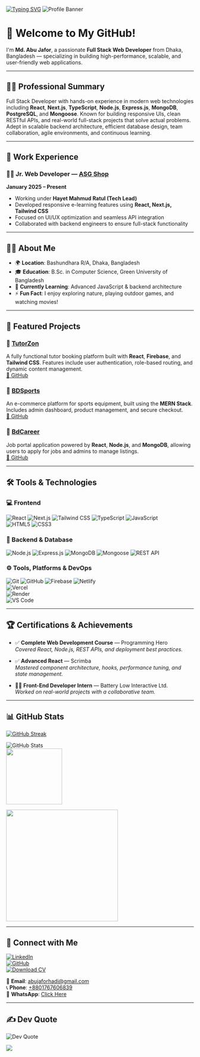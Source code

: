 [![Typing SVG](https://readme-typing-svg.herokuapp.com?font=Fira+Code&pause=1000&center=true&width=435&lines=Hi%2C+I%E2%80%99m+Md.+Abu+Jafor)](https://git.io/typing-svg)
![Profile Banner](https://github.com/user-attachments/assets/a8f3df3f-3d58-4a0c-ba8d-3a694ac1206e)

# 👋 Welcome to My GitHub!

I'm **Md. Abu Jafor**, a passionate **Full Stack Web Developer** from Dhaka, Bangladesh — specializing in building high-performance, scalable, and user-friendly web applications.

---

## 👨‍💼 Professional Summary

Full Stack Developer with hands-on experience in modern web technologies including **React**, **Next.js**, **TypeScript**, **Node.js**, **Express.js**, **MongoDB**, **PostgreSQL**, and **Mongoose**. Known for building responsive UIs, clean RESTful APIs, and real-world full-stack projects that solve actual problems. Adept in scalable backend architecture, efficient database design, team collaboration, agile environments, and continuous learning.


---

## 💼 Work Experience

### 🧑‍💻 Jr. Web Developer — [**ASG Shop**](https://www.asgshop.ai/)  
**January 2025 – Present**  
- Working under **Hayet Mahmud Ratul (Tech Lead)**  
- Developed responsive e-learning features using **React, Next.js, Tailwind CSS**  
- Focused on UI/UX optimization and seamless API integration  
- Collaborated with backend engineers to ensure full-stack functionality  

---

## 👨‍💻 About Me

- 🌍 **Location**: Bashundhara R/A, Dhaka, Bangladesh  
- 🎓 **Education**: B.Sc. in Computer Science, Green University of Bangladesh  
- 🧠 **Currently Learning**: Advanced JavaScript & backend architecture  
- ⚡ **Fun Fact**: I enjoy exploring nature, playing outdoor games, and watching movies!  

---

## 🚀 Featured Projects

### 🔹 [**TutorZon**](https://tutorzen.abujafor.me/)  
A fully functional tutor booking platform built with **React**, **Firebase**, and **Tailwind CSS**. Features include user authentication, role-based routing, and dynamic content management.  
[🔗 GitHub](https://github.com/abujaforhadi/TutorZon-client)

### 🔹 [**BDSports**](https://bdsports.abujafor.me/)  
An e-commerce platform for sports equipment, built using the **MERN Stack**. Includes admin dashboard, product management, and secure checkout.  
[🔗 GitHub](https://github.com/abujaforhadi/BDSports)

### 🔹 [**BdCareer**](https://career.abujafor.me/)  
Job portal application powered by **React**, **Node.js**, and **MongoDB**, allowing users to apply for jobs and admins to manage listings.  
[🔗 GitHub](https://github.com/abujaforhadi/BdCareer)

---

## 🛠️ Tools & Technologies  

### 💻 Frontend  
![React](https://img.shields.io/badge/React-20232A?style=for-the-badge&logo=react&logoColor=61DAFB)  ![Next.js](https://img.shields.io/badge/Next.js-000000?style=for-the-badge&logo=nextdotjs&logoColor=white)  ![Tailwind CSS](https://img.shields.io/badge/TailwindCSS-38B2AC?style=for-the-badge&logo=tailwind-css&logoColor=white) ![TypeScript](https://img.shields.io/badge/TypeScript-007ACC?style=for-the-badge&logo=typescript&logoColor=white)  ![JavaScript](https://img.shields.io/badge/JavaScript-F7DF1E?style=for-the-badge&logo=javascript&logoColor=black)  
![HTML5](https://img.shields.io/badge/HTML5-E34F26?style=for-the-badge&logo=html5&logoColor=white)  ![CSS3](https://img.shields.io/badge/CSS3-1572B6?style=for-the-badge&logo=css3&logoColor=white)

### 🧩 Backend & Database  
![Node.js](https://img.shields.io/badge/Node.js-339933?style=for-the-badge&logo=nodedotjs&logoColor=white)  ![Express.js](https://img.shields.io/badge/Express.js-000000?style=for-the-badge&logo=express&logoColor=white)  ![MongoDB](https://img.shields.io/badge/MongoDB-47A248?style=for-the-badge&logo=mongodb&logoColor=white)  ![Mongoose](https://img.shields.io/badge/Mongoose-880000?style=for-the-badge&logo=mongoose&logoColor=white)  ![REST API](https://img.shields.io/badge/REST%20API-005571?style=for-the-badge)

### ⚙️ Tools, Platforms & DevOps  
![Git](https://img.shields.io/badge/Git-F05032?style=for-the-badge&logo=git&logoColor=white)  ![GitHub](https://img.shields.io/badge/GitHub-181717?style=for-the-badge&logo=github&logoColor=white) ![Firebase](https://img.shields.io/badge/Firebase-FFCA28?style=for-the-badge&logo=firebase&logoColor=black)  ![Netlify](https://img.shields.io/badge/Netlify-00C7B7?style=for-the-badge&logo=netlify&logoColor=white)  
![Vercel](https://img.shields.io/badge/Vercel-000000?style=for-the-badge&logo=vercel&logoColor=white)  
![Render](https://img.shields.io/badge/Render-46E3B7?style=for-the-badge&logo=render&logoColor=black)  
![VS Code](https://img.shields.io/badge/VS%20Code-007ACC?style=for-the-badge&logo=visual-studio-code&logoColor=white)  

---

## 🏆 Certifications & Achievements

- ✅ **Complete Web Development Course** — Programming Hero  
  _Covered React, Node.js, REST APIs, and deployment best practices._

- ✅ **Advanced React** — Scrimba  
  _Mastered component architecture, hooks, performance tuning, and state management._

- 👨‍💻 **Front-End Developer Intern** — Battery Low Interactive Ltd.  
  _Worked on real-world projects with a collaborative team._

---

## 📊 GitHub Stats

<a href="https://git.io/streak-stats">
  <img src="https://streak-stats.demolab.com?user=abujaforhadi&theme=dark&hide_border=true&date_format=M%20j%5B%2C%20Y%5D" alt="GitHub Streak" />
</a>

![GitHub Stats](https://github-readme-stats.vercel.app/api?username=abujaforhadi&show_icons=true&theme=radical)  
<img src="https://github-readme-stats.vercel.app/api/top-langs?username=abujaforhadi&layout=compact&card_width=320&langs_count=5&theme=dracula&hide_border=true" height="150" />

<img src="https://github-readme-activity-graph.vercel.app/graph?username=abujaforhadi&theme=react&area=true&radius=16" height="300" />

---

## 🔗 Connect with Me

[![LinkedIn](https://img.shields.io/badge/LinkedIn-0077B5?style=for-the-badge&logo=linkedin&logoColor=white)](https://www.linkedin.com/in/abujaforhadi/)  
[![GitHub](https://img.shields.io/badge/GitHub-181717?style=for-the-badge&logo=github&logoColor=white)](https://github.com/abujaforhadi/)  
[![Download CV](https://img.shields.io/badge/Download%20CV-4285F4?style=for-the-badge&logo=google-drive&logoColor=white)](https://github.com/user-attachments/files/20481885/Resume_Abu_Jafor.pdf)

📧 **Email**: [abujaforhadi@gmail.com](mailto:abujaforhadi@gmail.com)  
📞 **Phone**: [+8801767606839](tel:+8801767606839)  
💬 **WhatsApp**: [Click Here](https://wa.me/8801767606839)

---

## ✍️ Dev Quote

![Dev Quote](https://quotes-github-readme.vercel.app/api?type=vertical&theme=dark)

[![](https://visitcount.itsvg.in/api?id=abujaforhadi&label=Profile%20Views&pretty=false)](https://visitcount.itsvg.in)
